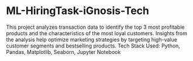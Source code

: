 # ML-HiringTask-iGnosis-Tech
This project analyzes transaction data to identify the top 3 most profitable products and the characteristics of the most loyal customers. Insights from the analysis help optimize marketing strategies by targeting high-value customer segments and bestselling products.  Tech Stack Used: Python, Pandas, Matplotlib, Seaborn, Jupyter Notebook
